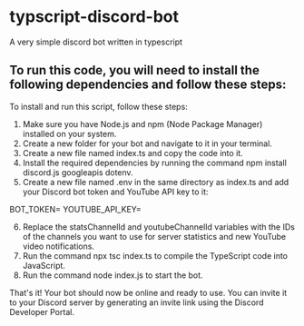 # typscript-discord-bot
A very simple discord bot written in typescript

## To run this code, you will need to install the following dependencies and follow these steps:

To install and run this script, follow these steps:

1. Make sure you have Node.js and npm (Node Package Manager) installed on your system.
2. Create a new folder for your bot and navigate to it in your terminal.
3. Create a new file named index.ts and copy the code into it.
4. Install the required dependencies by running the command npm install discord.js googleapis dotenv.
5. Create a new file named .env in the same directory as index.ts and add your Discord bot token and YouTube API key to it:

BOT_TOKEN=<your bot token>
YOUTUBE_API_KEY=<your YouTube API key>

6. Replace the statsChannelId and youtubeChannelId variables with the IDs of the channels you want to use for server statistics and new YouTube video notifications.
7. Run the command npx tsc index.ts to compile the TypeScript code into JavaScript.
8. Run the command node index.js to start the bot.

That's it! Your bot should now be online and ready to use. You can invite it to your Discord server by generating an invite link using the Discord Developer Portal.
